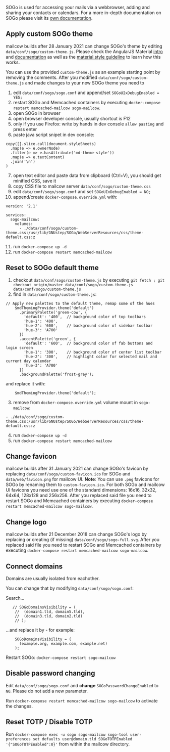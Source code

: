 
SOGo is used for accessing your mails via a webbrowser, adding and sharing your contacts or calendars. For a more in-depth documentation on SOGo please visit its [own documentation](http://wiki.sogo.nu/).

## Apply custom SOGo theme
mailcow builds after 28 January 2021 can change SOGo's theme by editing `data/conf/sogo/custom-theme.js`.
Please check the AngularJS Material [intro](https://material.angularjs.org/latest/Theming/01_introduction) and [documentation](https://material.angularjs.org/latest/Theming/03_configuring_a_theme) as well as the [material style guideline](https://material.io/archive/guidelines/style/color.html#color-color-palette) to learn how this works. 

You can use the provided `custom-theme.js` as an example starting point by removing the comments.
After you modified `data/conf/sogo/custom-theme.js` and made changes to your new SOGo theme you need to 

1. edit `data/conf/sogo/sogo.conf` and append/set `SOGoUIxDebugEnabled = YES;`
2. restart SOGo and Memcached containers by executing `docker-compose restart memcached-mailcow sogo-mailcow`.
3. open SOGo in browser
4. open browser developer console, usually shortcut is F12
5. only if you use Firefox: write by hands in dev console `allow pasting` and press enter
6. paste java script snipet in dev console:
```
copy([].slice.call(document.styleSheets)
  .map(e => e.ownerNode)
  .filter(e => e.hasAttribute('md-theme-style'))
  .map(e => e.textContent)
  .join('\n')
)
```
7. open text editor and paste data from clipboard (Ctrl+V), you should get minified CSS, save it
8. copy CSS file to mailcow server `data/conf/sogo/custom-theme.css`
9. edit `data/conf/sogo/sogo.conf` and set `SOGoUIxDebugEnabled = NO;`
10. append/create `docker-compose.override.yml` with:
```
version: '2.1'

services:
  sogo-mailcow:
    volumes:
      - ./data/conf/sogo/custom-theme.css:/usr/lib/GNUstep/SOGo/WebServerResources/css/theme-default.css:z
```
11. run `docker-compose up -d`
12. run `docker-compose restart memcached-mailcow`

## Reset to SOGo default theme
1. checkout `data/conf/sogo/custom-theme.js` by executing `git fetch ; git checkout origin/master data/conf/sogo/custom-theme.js data/conf/sogo/custom-theme.js`
2. find in `data/conf/sogo/custom-theme.js`:
```
// Apply new palettes to the default theme, remap some of the hues
    $mdThemingProvider.theme('default')
      .primaryPalette('green-cow', {
        'default': '400',  // background color of top toolbars
        'hue-1': '400',
        'hue-2': '600',    // background color of sidebar toolbar
        'hue-3': 'A700'
      })
      .accentPalette('green', {
        'default': '600',  // background color of fab buttons and login screen
        'hue-1': '300',    // background color of center list toolbar
        'hue-2': '300',    // highlight color for selected mail and current day calendar
        'hue-3': 'A700'
      })
      .backgroundPalette('frost-grey');
```
and replace it with:
```
    $mdThemingProvider.theme('default');
```
3. remove from `docker-compose.override.yml` volume mount in `sogo-mailcow`:
```
- ./data/conf/sogo/custom-theme.css:/usr/lib/GNUstep/SOGo/WebServerResources/css/theme-default.css:z
```
4. run `docker-compose up -d`
5. run `docker-compose restart memcached-mailcow`

## Change favicon
mailcow builds after 31 January 2021 can change SOGo's favicon by replacing `data/conf/sogo/custom-favicon.ico` for SOGo and `data/web/favicon.png` for mailcow UI.
**Note**: You can use `.png` favicons for SOGo by renaming them to `custom-favicon.ico`.
For both SOGo and mailcow UI favicons you need use one of the standard dimensions: 16x16, 32x32, 64x64, 128x128 and 256x256.
After you replaced said file you need to restart SOGo and Memcached containers by executing `docker-compose restart memcached-mailcow sogo-mailcow`.

## Change logo
mailcow builds after 21 December 2018 can change SOGo's logo by replacing or creating (if missing) `data/conf/sogo/sogo-full.svg`.
After you replaced said file you need to restart SOGo and Memcached containers by executing `docker-compose restart memcached-mailcow sogo-mailcow`.

## Connect domains
Domains are usually isolated from eachother.

You can change that by modifying `data/conf/sogo/sogo.conf`:

Search...
```
   // SOGoDomainsVisibility = (
    //  (domain1.tld, domain5.tld),
    //  (domain3.tld, domain2.tld)
    // );
```
...and replace it by - for example:

```
    SOGoDomainsVisibility = (
      (example.org, example.com, example.net)
    );
```

Restart SOGo: `docker-compose restart sogo-mailcow`

## Disable password changing

Edit `data/conf/sogo/sogo.conf` and **change** `SOGoPasswordChangeEnabled` to `NO`. Please do not add a new parameter.

Run `docker-compose restart memcached-mailcow sogo-mailcow` to activate the changes.

## Reset TOTP / Disable TOTP

Run `docker-compose exec -u sogo sogo-mailcow sogo-tool user-preferences set defaults user@domain.tld SOGoTOTPEnabled '{"SOGoTOTPEnabled":0}'` from within the mailcow directory.
